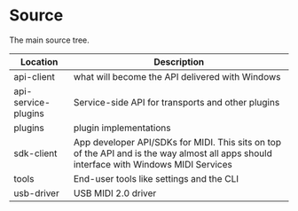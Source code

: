 # Source

The main source tree.

| Location | Description |
| -------------------- | ----------------------------------------------------- |
| api-client | what will become the API delivered with Windows |
| api-service-plugins | Service-side API for transports and other plugins |
| plugins | plugin implementations |
| sdk-client | App developer API/SDKs for MIDI. This sits on top of the API and is the way almost all apps should interface with Windows MIDI Services |
| tools | End-user tools like settings and the CLI |
| usb-driver | USB MIDI 2.0 driver |
